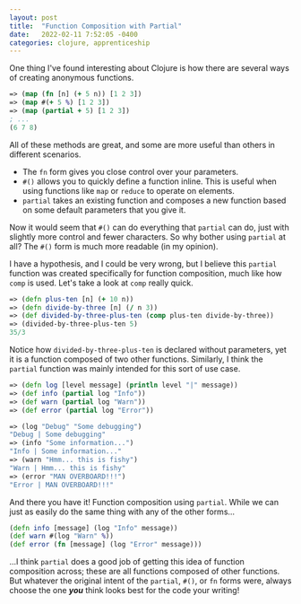 ```yaml
---
layout: post
title:  "Function Composition with Partial"
date:   2022-02-11 7:52:05 -0400
categories: clojure, apprenticeship
---
```


One thing I've found interesting about Clojure is how there are several ways of 
creating anonymous functions.

````clojure
=> (map (fn [n] (+ 5 n)) [1 2 3])
=> (map #(+ 5 %) [1 2 3])
=> (map (partial + 5) [1 2 3])
; ...
(6 7 8)
````

All of these methods are great, and some are more useful than others in different scenarios.
- The `fn` form gives you close control over your parameters.
- `#()` allows you to quickly define a function inline. This is useful when using
functions like `map` or `reduce` to operate on elements.
- `partial` takes an existing function and composes a new function based on some default
parameters that you give it.

Now it would seem that `#()` can do everything that `partial` can do, just with slightly 
more control and fewer characters. So why bother using `partial` at all? The `#()` form 
is much more readable (in my opinion).

I have a hypothesis, and I could be very wrong, but I believe this `partial` function
was created specifically for function composition, much like how `comp` is used.
Let's take a look at `comp` really quick.

````clojure
=> (defn plus-ten [n] (+ 10 n))
=> (defn divide-by-three [n] (/ n 3))
=> (def divided-by-three-plus-ten (comp plus-ten divide-by-three))
=> (divided-by-three-plus-ten 5)
35/3
````

Notice how `divided-by-three-plus-ten` is declared without parameters, yet it is a
function composed of two other functions. Similarly, I think the `partial` function 
was mainly intended for this sort of use case. 

````clojure
=> (defn log [level message] (println level "|" message))
=> (def info (partial log "Info"))
=> (def warn (partial log "Warn"))
=> (def error (partial log "Error"))

=> (log "Debug" "Some debugging")
"Debug | Some debugging"
=> (info "Some information...")
"Info | Some information..."
=> (warn "Hmm... this is fishy")
"Warn | Hmm... this is fishy"
=> (error "MAN OVERBOARD!!!")
"Error | MAN OVERBOARD!!!"
````

And there you have it! Function composition using `partial`. While we can just as easily
do the same thing with any of the other forms...

````clojure
(defn info [message] (log "Info" message))
(def warn #(log "Warn" %))
(def error (fn [message] (log "Error" message)))
````

...I think `partial` does a good job of getting this idea of function composition across; 
these are all functions composed of other functions. But whatever the original intent 
of the `partial`, `#()`, or `fn` forms were, always choose the one ***you*** think looks 
best for the code your writing!
